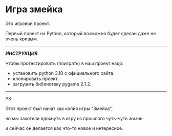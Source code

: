 # Игра змейка
Это игровой проект.

Первый проект на Python, который возможно будет сделан даже не очень кривым.

---

***ИНСТРУКЦИЯ***

Чтобы протестировать (поиграть) в наш проект надо:

* установить python 3.10 с официального сайта. 
* клонировать проект. 
* загрузить библиотеку pygame 2.1.2.

---

PS.

Этот проект был начат как копия игры "Змейка",

но мы захотели вдохнуть в игру из прошлого чуть-чуть жизни

и сейчас он делается как что-то новое и интересное.